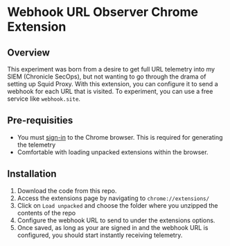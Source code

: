 # Webhook URL Observer Chrome Extension


## Overview
This experiment was born from a desire to get full URL telemetry into my SIEM (Chronicle SecOps), but not wanting to go through the drama of setting up Squid Proxy. With this extension, you can configure it to send a webhook for each URL that is visited. To experiment, you can use a free service like `webhook.site`.

## Pre-requisities
- You must [sign-in](https://support.google.com/chrome/answer/185277) to the Chrome browser. This is required for generating the telemetry
- Comfortable with loading unpacked extensions within the browser.

## Installation
1. Download the code from this repo.
2. Access the extensions page by navigating to `chrome://extensions/`
3. Click on `Load unpacked` and choose the folder where you unzipped the contents of the repo
4. Configure the webhook URL to send to under the extensions options.
5. Once saved, as long as your are signed in and the webhook URL is configured, you should start instantly receiving telemetry.
